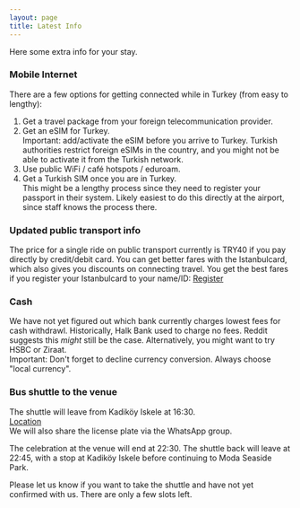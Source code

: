 ```yaml
---
layout: page
title: Latest Info
---
```

Here some extra info for your stay.


### Mobile Internet
There are a few options for getting connected while in Turkey (from easy to lengthy):
1. Get a travel package from your foreign telecommunication provider.
2. Get an eSIM for Turkey.\
Important: add/activate the eSIM before you arrive to Turkey. Turkish authorities restrict foreign eSIMs in the country, and you might not be able to activate it from the Turkish network.
3. Use public WiFi / café hotspots / eduroam.
4. Get a Turkish SIM once you are in Turkey.\
This might be a lengthy process since they need to register your passport in their system. Likely easiest to do this directly at the airport, since staff knows the process there.


### Updated public transport info
The price for a single ride on public transport currently is TRY40 if you pay directly by credit/debit card. You can get better fares with the Istanbulcard, which also gives you discounts on connecting travel. You get the best fares if you register your Istanbulcard to your name/ID: [Register](https://kisisellestirme.istanbulkart.istanbul/)


### Cash
We have not yet figured out which bank currently charges lowest fees for cash withdrawl. Historically, Halk Bank used to charge no fees. Reddit suggests this _might_ still be the case. Alternatively, you might want to try HSBC or Ziraat.\
Important: Don't forget to decline currency conversion. Always choose "local currency".


### Bus shuttle to the venue
The shuttle will leave from Kadiköy Iskele at 16:30.\
[Location](https://maps.app.goo.gl/hhigkYvFwXcahphr8?g_st=aw)\
We will also share the license plate via the WhatsApp group.

The celebration at the venue will end at 22:30. The shuttle back will leave at 22:45, with a stop at Kadiköy Iskele before continuing to Moda Seaside Park.  

Please let us know if you want to take the shuttle and have not yet confirmed with us. There are only a few slots left.